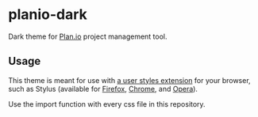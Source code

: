 # planio-dark
Dark theme for [Plan.io](https://plan.io/) project management tool.

## Usage

This theme is meant for use with [a user styles extension](https://github.com/openstyles/stylus/wiki/Stylish-Alternatives) for your browser, such as Stylus (available for [Firefox](https://addons.mozilla.org/en-US/firefox/addon/styl-us/), [Chrome](https://chrome.google.com/webstore/detail/stylus/clngdbkpkpeebahjckkjfobafhncgmne), and [Opera](https://addons.opera.com/en/extensions/details/stylus/)).

Use the import function with every css file in this repository.
